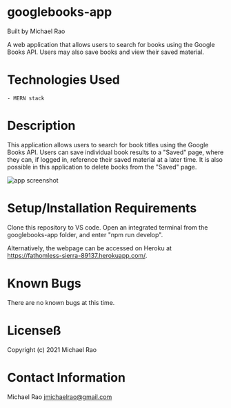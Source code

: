 # googlebooks-app

Built by Michael Rao

A web application that allows users to search for books using the Google Books API. Users may also save books and view their saved material.

# Technologies Used

    - MERN stack

# Description

This application allows users to search for book titles using the Google Books API. Users can save individual book results to a "Saved" page, where they can, if logged in, reference their saved material at a later time. It is also possible in this application to delete books from the "Saved" page.

![app screenshot](/Users/mrao/Code/googlebooks-app/client/public/screenshot.png "App Screenshot")

# Setup/Installation Requirements

Clone this repository to VS code. Open an integrated terminal from the googlebooks-app folder, and enter "npm run develop".

Alternatively, the webpage can be accessed on Heroku at https://fathomless-sierra-89137.herokuapp.com/.

# Known Bugs

There are no known bugs at this time.

# Licenseß

Copyright (c) 2021 Michael Rao

# Contact Information

Michael Rao jmichaelrao@gmail.com
